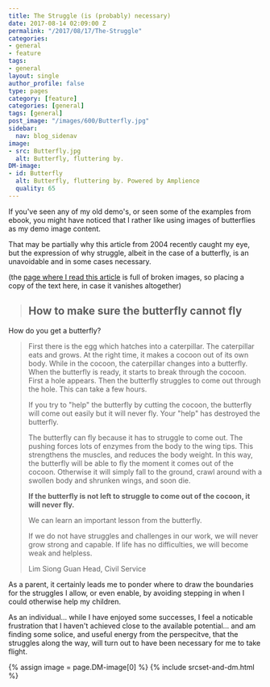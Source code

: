 ```yaml
---
title: The Struggle (is (probably) necessary)
date: 2017-08-14 02:09:00 Z
permalink: "/2017/08/17/The-Struggle"
categories:
- general
- feature
tags:
- general
layout: single
author_profile: false
type: pages
category: [feature]
categories: [general]
tags: [general]
post_image: "/images/600/Butterfly.jpg"
sidebar:
  nav: blog_sidenav
image:
- src: Butterfly.jpg
  alt: Butterfly, fluttering by.
DM-image:
- id: Butterfly
  alt: Butterfly, fluttering by. Powered by Amplience
  quality: 65
---
```


If you've seen any of my old demo's, or seen some of the examples from ebook, you might have noticed that I rather like using images of butterflies as my demo image content.

That may be partially why this article from 2004 recently caught my eye, but the expression of why struggle, albeit in the case of a butterfly, is an unavoidable and in some cases necessary.

(the [page where I read this article](https://www.challenge.gov.sg/a_line/200403.html) is full of broken images, so placing a copy of the text here, in case it vanishes altogether)

> ## How to make sure the butterfly cannot fly  
How do you get a butterfly?  
>
>First there is the egg which hatches into a caterpillar. The caterpillar eats and grows. At the right time, it makes a cocoon out of its own body. While in the cocoon, the caterpillar changes into a butterfly.    
When the butterfly is ready, it starts to break through the cocoon. First a hole appears. Then the butterfly struggles to come out through the hole. This can take a few hours.
>
>If you try to "help" the butterfly by cutting the cocoon, the butterfly will come out easily but it will never fly. Your "help" has destroyed the butterfly.
>
>The butterfly can fly because it has to struggle to come out. The pushing forces lots of enzymes from the body to the wing tips. This strengthens the muscles, and reduces the body weight. In this way, the butterfly will be able to fly the moment it comes out of the cocoon. Otherwise it will simply fall to the ground, crawl around with a swollen body and shrunken wings, and soon die.
>
>**If the butterfly is not left to struggle to come out of the cocoon, it will never fly.**
>
>We can learn an important lesson from the butterfly.
>
>If we do not have struggles and challenges in our work, we will never grow strong and capable. If life has no difficulties, we will become weak and helpless.
>
>
>Lim Siong Guan Head, Civil Service



As a parent, it certainly leads me to ponder where to draw the boundaries for the struggles I allow, or even enable, by avoiding stepping in when I could otherwise help my children.

As an individual... while I have enjoyed some successes, I feel a noticable frustration that I haven't achieved close to the available potential... and am finding some solice, and useful energy from the perspecitve, that the struggles along the way, will turn out to have been necessary for me to take flight.

{% assign image = page.DM-image[0] %}
{% include srcset-and-dm.html %}


